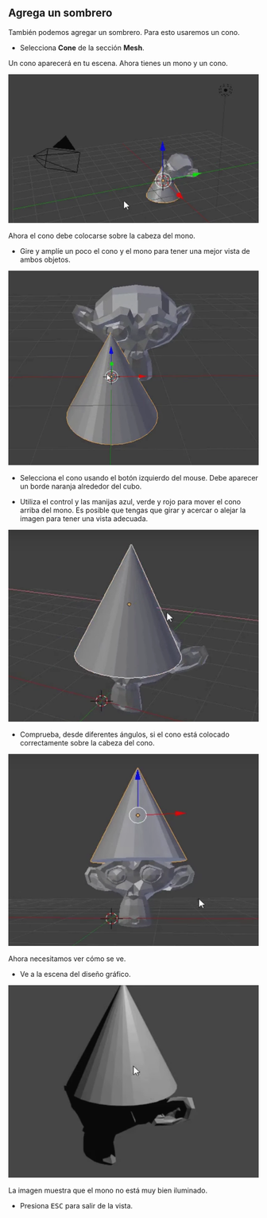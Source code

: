 ## Agrega un sombrero

También podemos agregar un sombrero. Para esto usaremos un cono.

+ Selecciona **Cone** de la sección **Mesh**.

Un cono aparecerá en tu escena. Ahora tienes un mono y un cono.

![Mono y cono](images/monkey-and-cone.png)

Ahora el cono debe colocarse sobre la cabeza del mono.

+ Gire y amplíe un poco el cono y el mono para tener una mejor vista de ambos objetos.

![Amplíe el mono](images/zoom-monkey.png)

+ Selecciona el cono usando el botón izquierdo del mouse. Debe aparecer un borde naranja alrededor del cubo.

+ Utiliza el control y las manijas azul, verde y rojo para mover el cono arriba del mono. Es posible que tengas que girar y acercar o alejar la imagen para tener una vista adecuada.

![Cono sobre el mono](images/cone-monkey.png)

+ Comprueba, desde diferentes ángulos, si el cono está colocado correctamente sobre la cabeza del cono.

![Revisa el cono](images/check-cone.png)

Ahora necesitamos ver cómo se ve.

+ Ve a la escena del diseño gráfico.

![Diseña un cono para el mono](images/render-cone-monkey.png)

La imagen muestra que el mono no está muy bien iluminado.

+ Presiona <kbd>ESC</kbd> para salir de la vista.